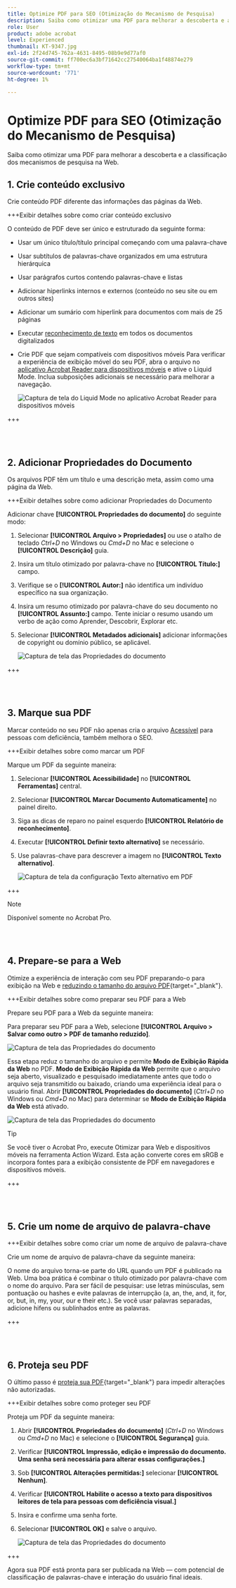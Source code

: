 ```yaml
---
title: Optimize PDF para SEO (Otimização do Mecanismo de Pesquisa)
description: Saiba como otimizar uma PDF para melhorar a descoberta e a classificação dos mecanismos de pesquisa na Web
role: User
product: adobe acrobat
level: Experienced
thumbnail: KT-9347.jpg
exl-id: 2f24d745-762a-4631-8495-08b9e9d77af0
source-git-commit: ff700ec6a3bf71642cc27540064ba1f48874e279
workflow-type: tm+mt
source-wordcount: '771'
ht-degree: 1%

---
```


# Optimize PDF para SEO (Otimização do Mecanismo de Pesquisa)

Saiba como otimizar uma PDF para melhorar a descoberta e a classificação dos mecanismos de pesquisa na Web.

## 1. Crie conteúdo exclusivo

Crie conteúdo PDF diferente das informações das páginas da Web.

+++Exibir detalhes sobre como criar conteúdo exclusivo

O conteúdo de PDF deve ser único e estruturado da seguinte forma:

* Usar um único título/título principal começando com uma palavra-chave
* Usar subtítulos de palavras-chave organizados em uma estrutura hierárquica
* Usar parágrafos curtos contendo palavras-chave e listas
* Adicionar hiperlinks internos e externos (conteúdo no seu site ou em outros sites)
* Adicionar um sumário com hiperlink para documentos com mais de 25 páginas
* Executar [reconhecimento de texto](https://experienceleague.adobe.com/docs/document-cloud-learn/acrobat-learning/getting-started/scan-and-ocr.html) em todos os documentos digitalizados
* Crie PDF que sejam compatíveis com dispositivos móveis Para verificar a experiência de exibição móvel do seu PDF, abra o arquivo no [aplicativo Acrobat Reader para dispositivos móveis](https://www.adobe.com/acrobat/mobile/acrobat-reader.html) e ative o Liquid Mode. Inclua subposições adicionais se necessário para melhorar a navegação.

   ![Captura de tela do Liquid Mode no aplicativo Acrobat Reader para dispositivos móveis](../assets/optimizeseo1.png)

+++

<br> 

## 2. Adicionar Propriedades do Documento

Os arquivos PDF têm um título e uma descrição meta, assim como uma página da Web.

+++Exibir detalhes sobre como adicionar Propriedades do Documento

Adicionar chave **[!UICONTROL Propriedades do documento]** do seguinte modo:

1. Selecionar **[!UICONTROL Arquivo > Propriedades]** ou use o atalho de teclado *Ctrl+D* no Windows ou *Cmd+D* no Mac e selecione o **[!UICONTROL Descrição]** guia.
1. Insira um título otimizado por palavra-chave no **[!UICONTROL Título:]** campo.
1. Verifique se o **[!UICONTROL Autor:]** não identifica um indivíduo específico na sua organização.
1. Insira um resumo otimizado por palavra-chave do seu documento no **[!UICONTROL Assunto:]** campo.
Tente iniciar o resumo usando um verbo de ação como Aprender, Descobrir, Explorar etc.
1. Selecionar **[!UICONTROL Metadados adicionais]** adicionar informações de copyright ou domínio público, se aplicável.

   ![Captura de tela das Propriedades do documento](../assets/optimizeseo2.png)

+++

<br> 

## 3. Marque sua PDF

Marcar conteúdo no seu PDF não apenas cria o arquivo [Acessível](https://experienceleague.adobe.com/docs/document-cloud-learn/acrobat-learning/advanced-tasks/accessibility.html) para pessoas com deficiência, também melhora o SEO.

+++Exibir detalhes sobre como marcar um PDF

Marque um PDF da seguinte maneira:

1. Selecionar **[!UICONTROL Acessibilidade]** no **[!UICONTROL Ferramentas]** central.
1. Selecionar **[!UICONTROL Marcar Documento Automaticamente]** no painel direito.
1. Siga as dicas de reparo no painel esquerdo **[!UICONTROL Relatório de reconhecimento]**.
1. Executar **[!UICONTROL Definir texto alternativo]** se necessário.
1. Use palavras-chave para descrever a imagem no **[!UICONTROL Texto alternativo]**.

   ![Captura de tela da configuração Texto alternativo em PDF](../assets/optimizeseo3.png)

+++

>[!NOTE]
>
>Disponível somente no Acrobat Pro.

<br> 

## 4. Prepare-se para a Web

Otimize a experiência de interação com seu PDF preparando-o para exibição na Web e [reduzindo o tamanho do arquivo PDF](https://www.adobe.com/br/acrobat/online/compress-pdf.html){target=&quot;_blank&quot;}.

+++Exibir detalhes sobre como preparar seu PDF para a Web

Prepare seu PDF para a Web da seguinte maneira:

Para preparar seu PDF para a Web, selecione **[!UICONTROL Arquivo > Salvar como outro > PDF de tamanho reduzido]**.

![Captura de tela das Propriedades do documento](../assets/optimizeseo4.png)

Essa etapa reduz o tamanho do arquivo e permite **Modo de Exibição Rápida da Web** no PDF. **Modo de Exibição Rápida da Web** permite que o arquivo seja aberto, visualizado e pesquisado imediatamente antes que todo o arquivo seja transmitido ou baixado, criando uma experiência ideal para o usuário final. Abrir **[!UICONTROL Propriedades do documento]** (*Ctrl+D* no Windows ou *Cmd+D* no Mac) para determinar se **Modo de Exibição Rápida da Web** está ativado.

![Captura de tela das Propriedades do documento](../assets/optimizeseo5.png)

>[!TIP]
>
>Se você tiver o Acrobat Pro, execute Otimizar para Web e dispositivos móveis na ferramenta Action Wizard. Esta ação converte cores em sRGB e incorpora fontes para a exibição consistente de PDF em navegadores e dispositivos móveis.

+++

<br> 

## 5. Crie um nome de arquivo de palavra-chave

+++Exibir detalhes sobre como criar um nome de arquivo de palavra-chave

Crie um nome de arquivo de palavra-chave da seguinte maneira:

O nome do arquivo torna-se parte do URL quando um PDF é publicado na Web. Uma boa prática é combinar o título otimizado por palavra-chave com o nome do arquivo. Para ser fácil de pesquisar: use letras minúsculas, sem pontuação ou hashes e evite palavras de interrupção (a, an, the, and, it, for, or, but, in, my, your, our e their etc.). Se você usar palavras separadas, adicione hifens ou sublinhados entre as palavras.

+++

<br> 

## 6. Proteja seu PDF

O último passo é [proteja sua PDF](https://www.adobe.com/br/acrobat/online/password-protect-pdf.html){target=&quot;_blank&quot;} para impedir alterações não autorizadas.

+++Exibir detalhes sobre como proteger seu PDF

Proteja um PDF da seguinte maneira:

1. Abrir **[!UICONTROL Propriedades do documento]** (*Ctrl+D* no Windows ou *Cmd+D* no Mac) e selecione o **[!UICONTROL Segurança]** guia.
1. Verificar **[!UICONTROL Impressão, edição e impressão do documento. Uma senha será necessária para alterar essas configurações.]**
1. Sob **[!UICONTROL Alterações permitidas:]** selecionar **[!UICONTROL Nenhum]**.
1. Verificar **[!UICONTROL Habilite o acesso a texto para dispositivos leitores de tela para pessoas com deficiência visual.]**
1. Insira e confirme uma senha forte.
1. Selecionar **[!UICONTROL OK]** e salve o arquivo.

   ![Captura de tela das Propriedades do documento](../assets/optimizeseo6.png)

+++

Agora sua PDF está pronta para ser publicada na Web — com potencial de classificação de palavras-chave e interação do usuário final ideais.
